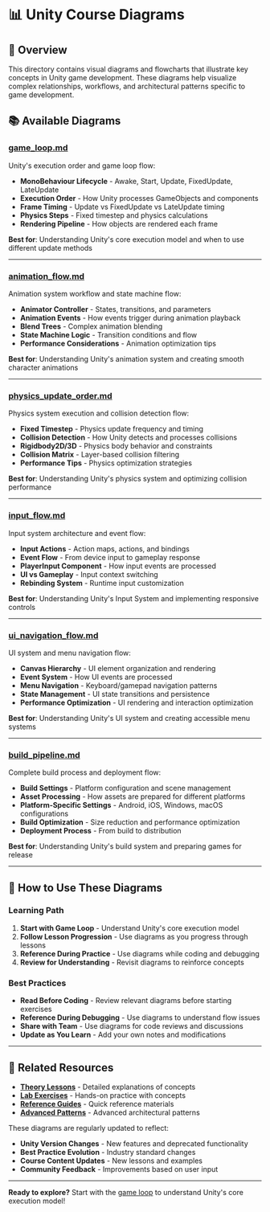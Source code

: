 # 📊 Unity Course Diagrams

## 🎯 Overview

This directory contains visual diagrams and flowcharts that illustrate key concepts in Unity game development. These diagrams help visualize complex relationships, workflows, and architectural patterns specific to game development.

## 📚 Available Diagrams

### **[game_loop.md](./game_loop.md)**
Unity's execution order and game loop flow:
- **MonoBehaviour Lifecycle** - Awake, Start, Update, FixedUpdate, LateUpdate
- **Execution Order** - How Unity processes GameObjects and components
- **Frame Timing** - Update vs FixedUpdate vs LateUpdate timing
- **Physics Steps** - Fixed timestep and physics calculations
- **Rendering Pipeline** - How objects are rendered each frame

**Best for**: Understanding Unity's core execution model and when to use different update methods

---

### **[animation_flow.md](./animation_flow.md)**
Animation system workflow and state machine flow:
- **Animator Controller** - States, transitions, and parameters
- **Animation Events** - How events trigger during animation playback
- **Blend Trees** - Complex animation blending
- **State Machine Logic** - Transition conditions and flow
- **Performance Considerations** - Animation optimization tips

**Best for**: Understanding Unity's animation system and creating smooth character animations

---

### **[physics_update_order.md](./physics_update_order.md)**
Physics system execution and collision detection flow:
- **Fixed Timestep** - Physics update frequency and timing
- **Collision Detection** - How Unity detects and processes collisions
- **Rigidbody2D/3D** - Physics body behavior and constraints
- **Collision Matrix** - Layer-based collision filtering
- **Performance Tips** - Physics optimization strategies

**Best for**: Understanding Unity's physics system and optimizing collision performance

---

### **[input_flow.md](./input_flow.md)**
Input system architecture and event flow:
- **Input Actions** - Action maps, actions, and bindings
- **Event Flow** - From device input to gameplay response
- **PlayerInput Component** - How input events are processed
- **UI vs Gameplay** - Input context switching
- **Rebinding System** - Runtime input customization

**Best for**: Understanding Unity's Input System and implementing responsive controls

---

### **[ui_navigation_flow.md](./ui_navigation_flow.md)**
UI system and menu navigation flow:
- **Canvas Hierarchy** - UI element organization and rendering
- **Event System** - How UI events are processed
- **Menu Navigation** - Keyboard/gamepad navigation patterns
- **State Management** - UI state transitions and persistence
- **Performance Optimization** - UI rendering and interaction optimization

**Best for**: Understanding Unity's UI system and creating accessible menu systems

---

### **[build_pipeline.md](./build_pipeline.md)**
Complete build process and deployment flow:
- **Build Settings** - Platform configuration and scene management
- **Asset Processing** - How assets are prepared for different platforms
- **Platform-Specific Settings** - Android, iOS, Windows, macOS configurations
- **Build Optimization** - Size reduction and performance optimization
- **Deployment Process** - From build to distribution

**Best for**: Understanding Unity's build system and preparing games for release

---

## 🎯 How to Use These Diagrams

### **Learning Path**
1. **Start with Game Loop** - Understand Unity's core execution model
2. **Follow Lesson Progression** - Use diagrams as you progress through lessons
3. **Reference During Practice** - Use diagrams while coding and debugging
4. **Review for Understanding** - Revisit diagrams to reinforce concepts

### **Best Practices**
- **Read Before Coding** - Review relevant diagrams before starting exercises
- **Reference During Debugging** - Use diagrams to understand flow issues
- **Share with Team** - Use diagrams for code reviews and discussions
- **Update as You Learn** - Add your own notes and modifications

---

## 🔗 Related Resources

- **[Theory Lessons](../lesson*/theory/)** - Detailed explanations of concepts
- **[Lab Exercises](../lesson*/lab/)** - Hands-on practice with concepts
- **[Reference Guides](../lesson*/reference/)** - Quick reference materials
- **[Advanced Patterns](../extras/design-patterns.md)** - Advanced architectural patterns

These diagrams are regularly updated to reflect:
- **Unity Version Changes** - New features and deprecated functionality
- **Best Practice Evolution** - Industry standard changes
- **Course Content Updates** - New lessons and examples
- **Community Feedback** - Improvements based on user input

---

**Ready to explore?** Start with the [game loop](./game_loop.md) to understand Unity's core execution model!
